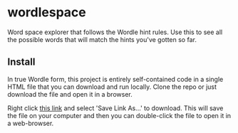 # wordlespace
Word space explorer that follows the Wordle hint rules.  Use this to see all the possible words that will match the hints you've gotten so far.

## Install
In true Wordle form, this project is entirely self-contained code in a single HTML file that you can download and run locally. Clone the repo or just download the
file and open it in a browser.

Right click [this link](https://raw.githubusercontent.com/dskarbek/wordlespace/main/wordlespace.html) and select 'Save Link As...' to download.  This will save the file on your computer and then you can double-click the file to open it in a web-browser.
